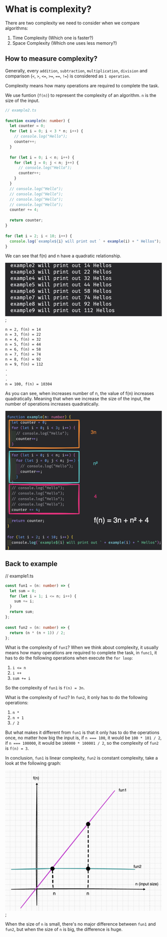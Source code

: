 # What is complexity?

There are two complexity we need to consider when we compare algorithms:
1. Time Complexity (Which one is faster?)
2. Space Complexity (Which one uses less memory?)

## How to measure complexity?

Generally, every `addition`, `subtraction`, `multiplication`, `division` and comparison (`<`, `>`, `<=`, `>=`, `==`, `!=`) is considered as `1 operation`.

Complexity means how many operations are required to complete the task.

We use funtion (`f(n)`) to represent the complexity of an algorithm. `n` is the size of the input.

```typescript
// example2.ts

function example(n: number) {
  let counter = 0;
  for (let i = 0; i < 3 * n; i++) {
    // console.log("Hello");
    counter++;
  }

  for (let i = 0; i < n; i++) {
    for (let j = 0; j < n; j++) {
      // console.log("Hello");
      counter++;
    }
  }
  // console.log("Hello");
  // console.log("Hello");
  // console.log("Hello");
  // console.log("Hello");
  counter += 4;

  return counter;
}

for (let i = 2; i < 10; i++) {
  console.log(`example${i} will print out ` + example(i) + " Hellos");
}
```

We can see that f(n) and n have a quadratic relationship.

![example2Result](./assets/result_2.png);

```
n = 2, f(n) = 14
n = 3, f(n) = 22
n = 4, f(n) = 32
n = 5, f(n) = 44
n = 6, f(n) = 58
n = 7, f(n) = 74
n = 8, f(n) = 92
n = 9, f(n) = 112
.
.
.
n = 100, f(n) = 10304
```

As you can see, when increases number of n, the value of f(n) increases quadratically. Meaning that when we increase the size of the input, the number of operations increases quadratically.

![example2](./assets/fn.png)

## Back to example 
// example1.ts
```typescript
const fun1 = (n: number) => {
  let sum = 0;
  for (let i = 1; i <= n; i++) {
    sum += i;
  }
  return sum;
};

const fun2 = (n: number) => {
  return (n * (n + 1)) / 2;
};
```

What is the complexity of `fun1`? When we think about complexity, it usually means how many operations are required to complete the task, in `func1`, it has to do the following operations when execute the `for loop`:

1. `i <= n`
2. `i ++`
3. `sum += i`

So the complexity of `fun1` is `f(n) = 3n`.

What is the complexity of `fun2`? In `fun2`, it only has to do the following operations:

1. `n * `
2. `n + 1`
3. `/ 2`

But what makes it different from `fun1` is that it only has to do the operations once, no matter how big the input is, if `n === 100`, it would be `100 * 101 / 2`, if `n === 100000`, it would be `100000 * 100001 / 2`, so the complexity of `fun2` is `f(n) = 3`.

In conclusion, `fun1` is linear complexity, `fun2` is constant complexity, take a look at the following graph:

![fun1_vs_fun2](./assets/fun1_vs_fun2.png);

When the size of `n` is small, there's no major difference between `fun1` and `fun2`, but when the size of `n` is big, the difference is huge.